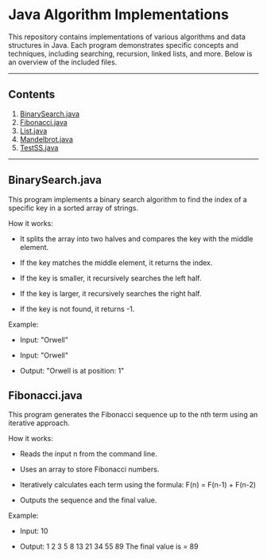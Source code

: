 # Java Algorithm Implementations

This repository contains implementations of various algorithms and data structures in Java. Each program demonstrates specific concepts and techniques, including searching, recursion, linked lists, and more. Below is an overview of the included files.

---

## Contents

1. [BinarySearch.java](#binarysearchjava)
2. [Fibonacci.java](#fibonaccijava)
3. [List.java](#listjava)
4. [Mandelbrot.java](#mandelbrotjava)
5. [TestSS.java](#testssjava)

---

## BinarySearch.java

This program implements a binary search algorithm to find the index of a specific key in a sorted array of strings.

How it works:

- It splits the array into two halves and compares the key with the middle element.
  
- If the key matches the middle element, it returns the index.
  
- If the key is smaller, it recursively searches the left half.

- If the key is larger, it recursively searches the right half.

- If the key is not found, it returns -1.
  
Example:

- Input: "Orwell"
  
- Input: "Orwell"
  
- Output: "Orwell is at position: 1"

## Fibonacci.java

This program generates the Fibonacci sequence up to the nth term using an iterative approach.

How it works:

- Reads the input n from the command line.

- Uses an array to store Fibonacci numbers.

- Iteratively calculates each term using the formula: F(n) = F(n-1) + F(n-2)

- Outputs the sequence and the final value.
  
Example:

- Input: 10
  
- Output: 1 2 3 5 8 13 21 34 55 89 The final value is = 89

  
